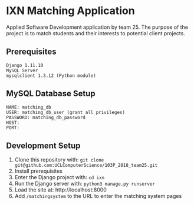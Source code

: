 # IXN Matching Application
Applied Software Development application by team 25. The purpose of the project is to match students and their interests to potential client projects.

## Prerequisites
```
Django 1.11.10
MySQL Server
mysqlclient 1.3.12 (Python module)
```

## MySQL Database Setup
```
NAME: matching_db
USER: matching_db_user (grant all privileges)
PASSWORD: matching_db_password
HOST: 
PORT: 
```

## Development Setup
1. Clone this repository with: `git clone git@github.com:UCLComputerScience/103P_2018_team25.git`
2. Install prerequisites
3. Enter the Django project with: `cd ixn`
4. Run the Django server with: `python3 manage.py runserver`
5. Load the site at: http://localhost:8000
6. Add `/matchingsystem` to the URL to enter the matching system pages
